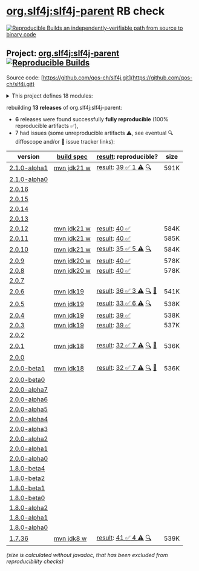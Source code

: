 [org.slf4j:slf4j-parent](https://central.sonatype.com/artifact/org.slf4j/slf4j-parent/versions) RB check
=======

[![Reproducible Builds](https://reproducible-builds.org/images/logos/rb.svg) an independently-verifiable path from source to binary code](https://reproducible-builds.org/)

## Project: [org.slf4j:slf4j-parent](https://central.sonatype.com/artifact/org.slf4j/slf4j-parent/versions) [![Reproducible Builds](https://img.shields.io/endpoint?url=https://raw.githubusercontent.com/jvm-repo-rebuild/reproducible-central/master/content/org/slf4j/badge.json)](https://github.com/jvm-repo-rebuild/reproducible-central/blob/master/content/org/slf4j/README.md)

Source code: [https://github.com/qos-ch/slf4j.git](https://github.com/qos-ch/slf4j.git)

<details><summary>This project defines 18 modules:</summary>

* [org.slf4j:integration](https://central.sonatype.com/artifact/org.slf4j/integration/2.1.0-alpha1)
* [org.slf4j:jcl-over-slf4j](https://central.sonatype.com/artifact/org.slf4j/jcl-over-slf4j/2.1.0-alpha1)
* [org.slf4j:jul-to-slf4j](https://central.sonatype.com/artifact/org.slf4j/jul-to-slf4j/2.1.0-alpha1)
* [org.slf4j:log4j-over-slf4j](https://central.sonatype.com/artifact/org.slf4j/log4j-over-slf4j/2.1.0-alpha1)
* [org.slf4j:osgi-over-slf4j](https://central.sonatype.com/artifact/org.slf4j/osgi-over-slf4j/2.1.0-alpha1)
* [org.slf4j:slf4j-android](https://central.sonatype.com/artifact/org.slf4j/slf4j-android/2.1.0-alpha1)
* [org.slf4j:slf4j-api](https://central.sonatype.com/artifact/org.slf4j/slf4j-api/2.1.0-alpha1)
* [org.slf4j:slf4j-bom](https://central.sonatype.com/artifact/org.slf4j/slf4j-bom/2.1.0-alpha1)
* [org.slf4j:slf4j-ext](https://central.sonatype.com/artifact/org.slf4j/slf4j-ext/2.1.0-alpha1)
* [org.slf4j:slf4j-jcl](https://central.sonatype.com/artifact/org.slf4j/slf4j-jcl/2.1.0-alpha1)
* [org.slf4j:slf4j-jdk-platform-logging](https://central.sonatype.com/artifact/org.slf4j/slf4j-jdk-platform-logging/2.1.0-alpha1)
* [org.slf4j:slf4j-jdk14](https://central.sonatype.com/artifact/org.slf4j/slf4j-jdk14/2.1.0-alpha1)
* [org.slf4j:slf4j-log4j12](https://central.sonatype.com/artifact/org.slf4j/slf4j-log4j12/2.1.0-alpha1)
* [org.slf4j:slf4j-migrator](https://central.sonatype.com/artifact/org.slf4j/slf4j-migrator/2.1.0-alpha1)
* [org.slf4j:slf4j-nop](https://central.sonatype.com/artifact/org.slf4j/slf4j-nop/2.1.0-alpha1)
* [org.slf4j:slf4j-parent](https://central.sonatype.com/artifact/org.slf4j/slf4j-parent/2.1.0-alpha1)
* [org.slf4j:slf4j-reload4j](https://central.sonatype.com/artifact/org.slf4j/slf4j-reload4j/2.1.0-alpha1)
* [org.slf4j:slf4j-simple](https://central.sonatype.com/artifact/org.slf4j/slf4j-simple/2.1.0-alpha1)
</details>

rebuilding **13 releases** of org.slf4j:slf4j-parent:
- **6** releases were found successfully **fully reproducible** (100% reproducible artifacts :white_check_mark:),
- 7 had issues (some unreproducible artifacts :warning:, see eventual :mag: diffoscope and/or :memo: issue tracker links):

| version | [build spec](/BUILDSPEC.md) | [result](https://reproducible-builds.org/docs/jvm/): reproducible? | size |
| -- | --------- | ------ | -- |
| [2.1.0-alpha1](https://central.sonatype.com/artifact/org.slf4j/slf4j-parent/2.1.0-alpha1/pom) | [mvn jdk21 w](slf4j-2.1.0-alpha1.buildspec) | [result](slf4j-bom-2.1.0-alpha1.buildinfo): [39 :white_check_mark:  1 :warning:](slf4j-bom-2.1.0-alpha1.buildcompare) [:mag:](slf4j-bom-2.1.0-alpha1.diffoscope) | 591K |
| [2.1.0-alpha0](https://central.sonatype.com/artifact/org.slf4j/slf4j-parent/2.1.0-alpha0/pom) | | | |
| [2.0.16](https://central.sonatype.com/artifact/org.slf4j/slf4j-parent/2.0.16/pom) | | | |
| [2.0.15](https://central.sonatype.com/artifact/org.slf4j/slf4j-parent/2.0.15/pom) | | | |
| [2.0.14](https://central.sonatype.com/artifact/org.slf4j/slf4j-parent/2.0.14/pom) | | | |
| [2.0.13](https://central.sonatype.com/artifact/org.slf4j/slf4j-parent/2.0.13/pom) | | | |
| [2.0.12](https://central.sonatype.com/artifact/org.slf4j/slf4j-parent/2.0.12/pom) | [mvn jdk21 w](slf4j-2.0.12.buildspec) | [result](slf4j-bom-2.0.12.buildinfo): [40 :white_check_mark: ](slf4j-bom-2.0.12.buildcompare) | 584K |
| [2.0.11](https://central.sonatype.com/artifact/org.slf4j/slf4j-parent/2.0.11/pom) | [mvn jdk21 w](slf4j-2.0.11.buildspec) | [result](slf4j-bom-2.0.11.buildinfo): [40 :white_check_mark: ](slf4j-bom-2.0.11.buildcompare) | 585K |
| [2.0.10](https://central.sonatype.com/artifact/org.slf4j/slf4j-parent/2.0.10/pom) | [mvn jdk21 w](slf4j-2.0.10.buildspec) | [result](slf4j-bom-2.0.10.buildinfo): [35 :white_check_mark:  5 :warning:](slf4j-bom-2.0.10.buildcompare) [:mag:](slf4j-bom-2.0.10.diffoscope) | 584K |
| [2.0.9](https://central.sonatype.com/artifact/org.slf4j/slf4j-parent/2.0.9/pom) | [mvn jdk20 w](slf4j-2.0.9.buildspec) | [result](slf4j-bom-2.0.9.buildinfo): [40 :white_check_mark: ](slf4j-bom-2.0.9.buildcompare) | 578K |
| [2.0.8](https://central.sonatype.com/artifact/org.slf4j/slf4j-parent/2.0.8/pom) | [mvn jdk20 w](slf4j-2.0.8.buildspec) | [result](slf4j-bom-2.0.8.buildinfo): [40 :white_check_mark: ](slf4j-bom-2.0.8.buildcompare) | 578K |
| [2.0.7](https://central.sonatype.com/artifact/org.slf4j/slf4j-parent/2.0.7/pom) | | | |
| [2.0.6](https://central.sonatype.com/artifact/org.slf4j/slf4j-parent/2.0.6/pom) | [mvn jdk19](slf4j-2.0.6.buildspec) | [result](slf4j-parent-2.0.6.buildinfo): [36 :white_check_mark:  3 :warning:](slf4j-parent-2.0.6.buildcompare) [:mag:](slf4j-parent-2.0.6.diffoscope) [:memo:](https://github.com/qos-ch/slf4j/pull/355) | 541K |
| [2.0.5](https://central.sonatype.com/artifact/org.slf4j/slf4j-parent/2.0.5/pom) | [mvn jdk19](slf4j-2.0.5.buildspec) | [result](slf4j-parent-2.0.5.buildinfo): [33 :white_check_mark:  6 :warning:](slf4j-parent-2.0.5.buildcompare) [:mag:](slf4j-parent-2.0.5.diffoscope) | 538K |
| [2.0.4](https://central.sonatype.com/artifact/org.slf4j/slf4j-parent/2.0.4/pom) | [mvn jdk19](slf4j-2.0.4.buildspec) | [result](slf4j-parent-2.0.4.buildinfo): [39 :white_check_mark: ](slf4j-parent-2.0.4.buildcompare) | 538K |
| [2.0.3](https://central.sonatype.com/artifact/org.slf4j/slf4j-parent/2.0.3/pom) | [mvn jdk19](slf4j-2.0.3.buildspec) | [result](slf4j-parent-2.0.3.buildinfo): [39 :white_check_mark: ](slf4j-parent-2.0.3.buildcompare) | 537K |
| [2.0.2](https://central.sonatype.com/artifact/org.slf4j/slf4j-parent/2.0.2/pom) | | | |
| [2.0.1](https://central.sonatype.com/artifact/org.slf4j/slf4j-parent/2.0.1/pom) | [mvn jdk18](slf4j-2.0.1.buildspec) | [result](slf4j-parent-2.0.1.buildinfo): [32 :white_check_mark:  7 :warning:](slf4j-parent-2.0.1.buildcompare) [:mag:](slf4j-parent-2.0.1.diffoscope) [:memo:](https://github.com/jvm-repo-rebuild/reproducible-central/issues/77) | 536K |
| [2.0.0](https://central.sonatype.com/artifact/org.slf4j/slf4j-parent/2.0.0/pom) | | | |
| [2.0.0-beta1](https://central.sonatype.com/artifact/org.slf4j/slf4j-parent/2.0.0-beta1/pom) | [mvn jdk18](slf4j-2.0.0-beta1.buildspec) | [result](slf4j-parent-2.0.0-beta1.buildinfo): [32 :white_check_mark:  7 :warning:](slf4j-parent-2.0.0-beta1.buildcompare) [:mag:](slf4j-parent-2.0.0-beta1.diffoscope) [:memo:](https://github.com/jvm-repo-rebuild/reproducible-central/issues/77) | 536K |
| [2.0.0-beta0](https://central.sonatype.com/artifact/org.slf4j/slf4j-parent/2.0.0-beta0/pom) | | | |
| [2.0.0-alpha7](https://central.sonatype.com/artifact/org.slf4j/slf4j-parent/2.0.0-alpha7/pom) | | | |
| [2.0.0-alpha6](https://central.sonatype.com/artifact/org.slf4j/slf4j-parent/2.0.0-alpha6/pom) | | | |
| [2.0.0-alpha5](https://central.sonatype.com/artifact/org.slf4j/slf4j-parent/2.0.0-alpha5/pom) | | | |
| [2.0.0-alpha4](https://central.sonatype.com/artifact/org.slf4j/slf4j-parent/2.0.0-alpha4/pom) | | | |
| [2.0.0-alpha3](https://central.sonatype.com/artifact/org.slf4j/slf4j-parent/2.0.0-alpha3/pom) | | | |
| [2.0.0-alpha2](https://central.sonatype.com/artifact/org.slf4j/slf4j-parent/2.0.0-alpha2/pom) | | | |
| [2.0.0-alpha1](https://central.sonatype.com/artifact/org.slf4j/slf4j-parent/2.0.0-alpha1/pom) | | | |
| [2.0.0-alpha0](https://central.sonatype.com/artifact/org.slf4j/slf4j-parent/2.0.0-alpha0/pom) | | | |
| [1.8.0-beta4](https://central.sonatype.com/artifact/org.slf4j/slf4j-parent/1.8.0-beta4/pom) | | | |
| [1.8.0-beta2](https://central.sonatype.com/artifact/org.slf4j/slf4j-parent/1.8.0-beta2/pom) | | | |
| [1.8.0-beta1](https://central.sonatype.com/artifact/org.slf4j/slf4j-parent/1.8.0-beta1/pom) | | | |
| [1.8.0-beta0](https://central.sonatype.com/artifact/org.slf4j/slf4j-parent/1.8.0-beta0/pom) | | | |
| [1.8.0-alpha2](https://central.sonatype.com/artifact/org.slf4j/slf4j-parent/1.8.0-alpha2/pom) | | | |
| [1.8.0-alpha1](https://central.sonatype.com/artifact/org.slf4j/slf4j-parent/1.8.0-alpha1/pom) | | | |
| [1.8.0-alpha0](https://central.sonatype.com/artifact/org.slf4j/slf4j-parent/1.8.0-alpha0/pom) | | | |
| [1.7.36](https://central.sonatype.com/artifact/org.slf4j/slf4j-parent/1.7.36/pom) | [mvn jdk8 w](slf4j-1.7.36.buildspec) | [result](slf4j-parent-1.7.36.buildinfo): [41 :white_check_mark:  4 :warning:](slf4j-parent-1.7.36.buildcompare) [:mag:](slf4j-parent-1.7.36.diffoscope) | 539K |

<i>(size is calculated without javadoc, that has been excluded from reproducibility checks)</i>
